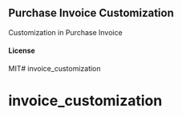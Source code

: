 ## Purchase Invoice Customization

Customization in Purchase Invoice

#### License

MIT# invoice_customization
# invoice_customization
